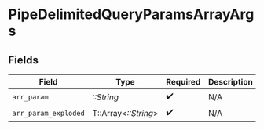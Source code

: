 # PipeDelimitedQueryParamsArrayArgs


## Fields

| Field                | Type                 | Required             | Description          | Example              |
| -------------------- | -------------------- | -------------------- | -------------------- | -------------------- |
| `arr_param`          | *::String*           | :heavy_check_mark:   | N/A                  | test\|test2          |
| `arr_param_exploded` | T::Array<*::String*> | :heavy_check_mark:   | N/A                  |                      |